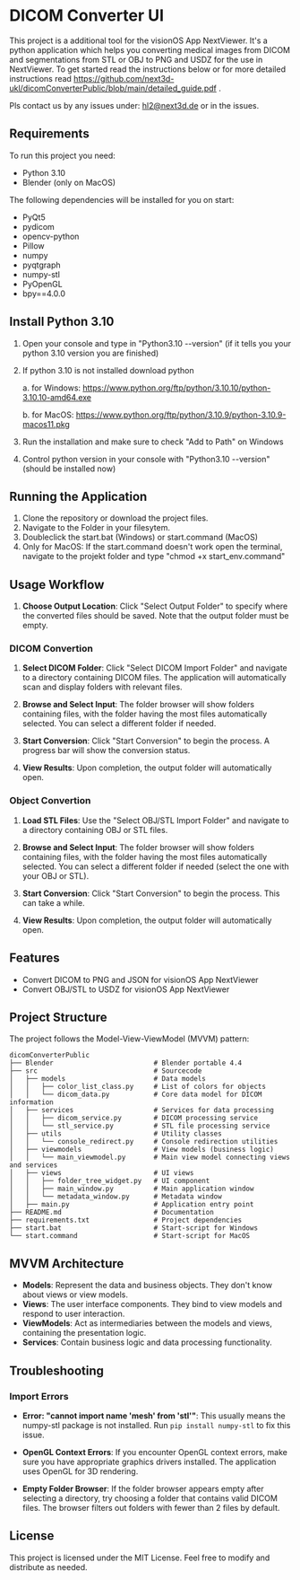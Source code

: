# DICOM Converter UI

This project is a additional tool for the visionOS App NextViewer.
It's a python application which helps you converting medical images from DICOM and segmentations from STL or OBJ to PNG and USDZ for the use in NextViewer.
To get started read the instructions below or for more detailed instructions read https://github.com/next3d-ukl/dicomConverterPublic/blob/main/detailed_guide.pdf .

Pls contact us by any issues under: hl2@next3d.de or in the issues.

## Requirements

To run this project you need:

- Python 3.10 
- Blender (only on MacOS)

The following dependencies will be installed for you on start:

- PyQt5
- pydicom
- opencv-python
- Pillow
- numpy
- pyqtgraph
- numpy-stl
- PyOpenGL
- bpy==4.0.0

## Install Python 3.10

1. Open your console and type in "Python3.10 --version" (if it tells you your python 3.10 version you are finished)
2. If python 3.10 is not installed download python
   
   a. for Windows: https://www.python.org/ftp/python/3.10.10/python-3.10.10-amd64.exe
   
   b. for MacOS: https://www.python.org/ftp/python/3.10.9/python-3.10.9-macos11.pkg
4. Run the installation and make sure to check "Add to Path" on Windows
5. Control python version in your console with "Python3.10 --version" (should be installed now)

## Running the Application

1. Clone the repository or download the project files.
2. Navigate to the Folder in your filesytem.
3. Doubleclick the start.bat (Windows) or start.command (MacOS)
4. Only for MacOS: If the start.command doesn't work open the terminal, navigate to the projekt folder and type "chmod +x start_env.command"

## Usage Workflow

1. **Choose Output Location**: Click "Select Output Folder" to specify where the converted files should be saved. Note that the output folder must be empty.

### DICOM Convertion

1. **Select DICOM Folder**: Click "Select DICOM Import Folder" and navigate to a directory containing DICOM files. The application will automatically scan and display folders with relevant files.

2. **Browse and Select Input**: The folder browser will show folders containing files, with the folder having the most files automatically selected. You can select a different folder if needed.

3. **Start Conversion**: Click "Start Conversion" to begin the process. A progress bar will show the conversion status.

4. **View Results**: Upon completion, the output folder will automatically open.

### Object Convertion

1. **Load STL Files**: Use the "Select OBJ/STL Import Folder" and navigate to a directory containing OBJ or STL files.

2. **Browse and Select Input**: The folder browser will show folders containing files, with the folder having the most files automatically selected. You can select a different folder if needed (select the one with your OBJ or STL).

3. **Start Conversion**: Click "Start Conversion" to begin the process. This can take a while.

4. **View Results**: Upon completion, the output folder will automatically open.

## Features

- Convert DICOM to PNG and JSON for visionOS App NextViewer
- Convert OBJ/STL to USDZ for visionOS App NextViewer

## Project Structure

The project follows the Model-View-ViewModel (MVVM) pattern:

```
dicomConverterPublic
├── Blender                         # Blender portable 4.4
├── src                             # Sourcecode
│   ├── models                      # Data models
│   │   ├── color_list_class.py     # List of colors for objects
│   │   └── dicom_data.py           # Core data model for DICOM information
│   ├── services                    # Services for data processing
│   │   ├── dicom_service.py        # DICOM processing service
│   │   └── stl_service.py          # STL file processing service
│   ├── utils                       # Utility classes
│   │   └── console_redirect.py     # Console redirection utilities
│   ├── viewmodels                  # View models (business logic)
│   │   └── main_viewmodel.py       # Main view model connecting views and services
│   ├── views                       # UI views
│   │   ├── folder_tree_widget.py   # UI component
│   │   ├── main_window.py          # Main application window
│   │   └── metadata_window.py      # Metadata window
│   ├── main.py                     # Application entry point
├── README.md                       # Documentation
├── requirements.txt                # Project dependencies
├── start.bat                       # Start-script for Windows
└── start.command                   # Start-script for MacOS
```

## MVVM Architecture

- **Models**: Represent the data and business objects. They don't know about views or view models.
- **Views**: The user interface components. They bind to view models and respond to user interaction.
- **ViewModels**: Act as intermediaries between the models and views, containing the presentation logic.
- **Services**: Contain business logic and data processing functionality.

## Troubleshooting

### Import Errors
- **Error: "cannot import name 'mesh' from 'stl'"**: This usually means the numpy-stl package is not installed. Run `pip install numpy-stl` to fix this issue.

- **OpenGL Context Errors**: If you encounter OpenGL context errors, make sure you have appropriate graphics drivers installed. The application uses OpenGL for 3D rendering.

- **Empty Folder Browser**: If the folder browser appears empty after selecting a directory, try choosing a folder that contains valid DICOM files. The browser filters out folders with fewer than 2 files by default.

## License

This project is licensed under the MIT License. Feel free to modify and distribute as needed.
